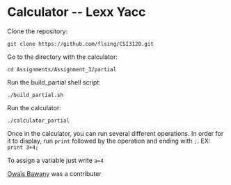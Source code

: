 # Calculator -- Lexx Yacc

Clone the repository: 

`git clone https://github.com/flsing/CSI3120.git`

Go to the directory with the calculator:

`cd Assignments/Assignment_3/partial`

Run the build_partial shell script:

`./build_partial.sh`

Run the calculator:

`./calculator_partial`

Once in the calculator, you can run several different operations. In order for it to display, run `print` followed by the operation and ending with `;`. EX: `print 3+4;`

To assign a variable just write `a=4`

[Owais Bawany](http://github.com/obawany) was a contributer
